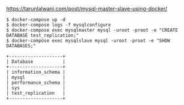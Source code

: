 https://tarunlalwani.com/post/mysql-master-slave-using-docker/

```
$ docker-compose up -d
$ docker-compose logs -f mysqlconfigure
$ docker-compose exec mysqlmaster mysql -uroot -proot -e "CREATE DATABASE test_replication;"
$ docker-compose exec mysqlslave mysql -uroot -proot -e "SHOW DATABASES;"
```

```
+--------------------+
| Database           |
+--------------------+
| information_schema |
| mysql              |
| performance_schema |
| sys                |
| test_replication   |
+--------------------+
```